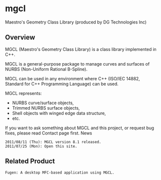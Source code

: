 # mgcl

Maestro's Geometry Class Library (produced by DG Technologies Inc)

## Overview

MGCL (Maestro's Geometry Class Library) is a class library implemented in C++.

MGCL is a general-purpose package to manage curves and surfaces of NURBS (Non-Uniform Rational B-Spline).

MGCL can be used in any environment where C++ (ISO/IEC 14882, Standard for C++ Programming Language) can be used.

MGCL represents:

 *  NURBS curve/surface objects,
 *  Trimmed NURBS surface objects,
 *  Shell objects with winged edge data structure,
 *  etc.

If you want to ask something about MGCL and this project, or request bug fixes, please read Contact page first.
News

    2011/08/11 (Thu): MGCL version 8.1 released.
    2011/07/25 (Mon): Open this site.

## Related Product

    Fugen: A desktop MFC-based application using MGCL.



